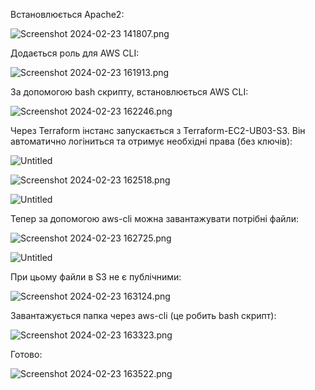 Встановлюється Apache2:

![Screenshot 2024-02-23 141807.png](https://voutuk.s3.eu-north-1.amazonaws.com/public/homework2/Screenshot+2024-02-23+141807.png)

Додається роль для AWS CLI:

![Screenshot 2024-02-23 161913.png](https://voutuk.s3.eu-north-1.amazonaws.com/public/homework2/Screenshot+2024-02-23+161913.png)

За допомогою bash скрипту, встановлюється AWS CLI:

![Screenshot 2024-02-23 162246.png](https://voutuk.s3.eu-north-1.amazonaws.com/public/homework2/Screenshot+2024-02-23+162246.png)

Через Terraform інстанс запускається з Terraform-EC2-UB03-S3. Він автоматично логіниться та отримує необхідні права (без ключів):

![Untitled](https://voutuk.s3.eu-north-1.amazonaws.com/public/homework2/Untitled+(7).png)

![Screenshot 2024-02-23 162518.png](https://voutuk.s3.eu-north-1.amazonaws.com/public/homework2/Screenshot+2024-02-23+162518.png)

![Untitled](https://voutuk.s3.eu-north-1.amazonaws.com/public/homework2/Untitled+(5).png)

Тепер за допомогою aws-cli можна завантажувати потрібні файли:

![Screenshot 2024-02-23 162725.png](https://voutuk.s3.eu-north-1.amazonaws.com/public/homework2/Screenshot+2024-02-23+162725.png)

![Untitled](https://voutuk.s3.eu-north-1.amazonaws.com/public/homework2/Untitled+(6).png)

При цьому файли в S3 не є публічними: 

![Screenshot 2024-02-23 163124.png](https://voutuk.s3.eu-north-1.amazonaws.com/public/homework2/Screenshot+2024-02-23+163124.png)

Завантажується папка через aws-cli (це робить bash скрипт):

![Screenshot 2024-02-23 163323.png](https://voutuk.s3.eu-north-1.amazonaws.com/public/homework2/Screenshot+2024-02-23+163323.png)

Готово:

![Screenshot 2024-02-23 163522.png](https://voutuk.s3.eu-north-1.amazonaws.com/public/homework2/Screenshot+2024-02-23+163522.png)
